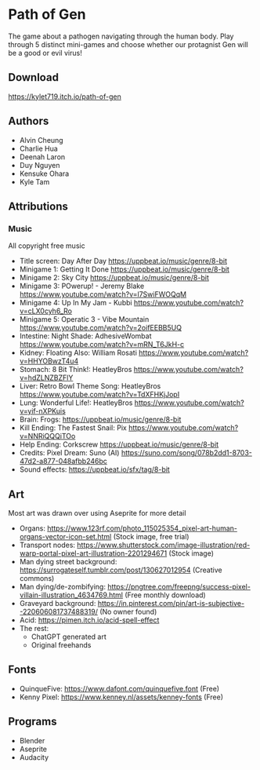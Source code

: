 # Path of Gen

The game about a pathogen navigating through the human body. Play through 5 distinct mini-games and choose whether our protagnist Gen will be a good or evil virus! 

## Download
https://kylet719.itch.io/path-of-gen

## Authors
- Alvin Cheung
- Charlie Hua
- Deenah Laron
- Duy Nguyen
- Kensuke Ohara
- Kyle Tam



## Attributions
### Music
All copyright free music
- Title screen: Day After Day https://uppbeat.io/music/genre/8-bit 
- Minigame 1: Getting It Done https://uppbeat.io/music/genre/8-bit
- Minigame 2: Sky City https://uppbeat.io/music/genre/8-bit
- Minigame 3: POwerup! - Jeremy Blake https://www.youtube.com/watch?v=l7SwiFWOQqM
- Minigame 4: Up In My Jam - Kubbi https://www.youtube.com/watch?v=cLX0cyh6_Ro
- Minigame 5: Operatic 3 - Vibe Mountain https://www.youtube.com/watch?v=2oifEEBB5UQ
- Intestine: Night Shade: AdhesiveWombat https://www.youtube.com/watch?v=mRN_T6JkH-c
- Kidney: Floating Also: William Rosati https://www.youtube.com/watch?v=HHYOBwzT4u4
- Stomach: 8 Bit Think!: HeatleyBros https://www.youtube.com/watch?v=hdZLNZBZFlY
- Liver: Retro Bowl Theme Song: HeatleyBros https://www.youtube.com/watch?v=TdXFHKjJopI
- Lung: Wonderful Life!: HeatleyBros https://www.youtube.com/watch?v=yif-nXPKuis
- Brain: Frogs: https://uppbeat.io/music/genre/8-bit 
- Kill Ending: The Fastest Snail: Pix https://www.youtube.com/watch?v=NNRiQQQiTOo
- Help Ending: Corkscrew https://uppbeat.io/music/genre/8-bit 
- Credits: Pixel Dream: Suno (AI) https://suno.com/song/078b2dd1-8703-47d2-a877-048afbb246bc
- Sound effects: https://uppbeat.io/sfx/tag/8-bit

## Art
Most art was drawn over using Aseprite for more detail
- Organs: https://www.123rf.com/photo_115025354_pixel-art-human-organs-vector-icon-set.html (Stock image, free trial)
- Transport nodes: https://www.shutterstock.com/image-illustration/red-warp-portal-pixel-art-illustration-2201294671 (Stock image)
- Man dying street background: https://surrogateself.tumblr.com/post/130627012954 (Creative commons)
- Man dying/de-zombifying: https://pngtree.com/freepng/success-pixel-villain-illustration_4634769.html (Free monthly download)
- Graveyard background: https://in.pinterest.com/pin/art-is-subjective--220606081737488319/ (No owner found)
- Acid: https://pimen.itch.io/acid-spell-effect
- The rest: 
    * ChatGPT generated art
    * Original freehands

## Fonts
- QuinqueFive: https://www.dafont.com/quinquefive.font (Free)
- Kenny Pixel: https://www.kenney.nl/assets/kenney-fonts (Free)

## Programs
- Blender
- Aseprite
- Audacity
